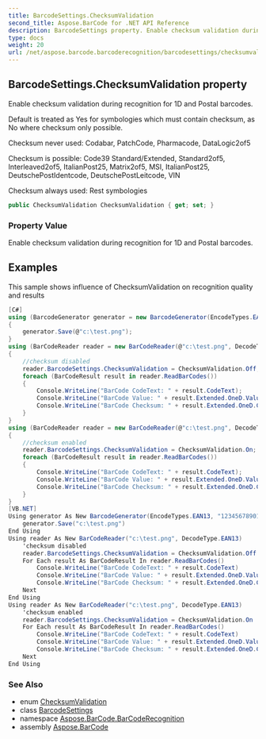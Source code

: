```yaml
---
title: BarcodeSettings.ChecksumValidation
second_title: Aspose.BarCode for .NET API Reference
description: BarcodeSettings property. Enable checksum validation during recognition for 1D and Postal barcodes
type: docs
weight: 20
url: /net/aspose.barcode.barcoderecognition/barcodesettings/checksumvalidation/
---
```

## BarcodeSettings.ChecksumValidation property

Enable checksum validation during recognition for 1D and Postal barcodes.

Default is treated as Yes for symbologies which must contain checksum, as No where checksum only possible.

Checksum never used: Codabar, PatchCode, Pharmacode, DataLogic2of5

Checksum is possible: Code39 Standard/Extended, Standard2of5, Interleaved2of5, ItalianPost25, Matrix2of5, MSI, ItalianPost25, DeutschePostIdentcode, DeutschePostLeitcode, VIN

Checksum always used: Rest symbologies

```csharp
public ChecksumValidation ChecksumValidation { get; set; }
```

### Property Value

Enable checksum validation during recognition for 1D and Postal barcodes.

## Examples

This sample shows influence of ChecksumValidation on recognition quality and results

```csharp
[C#]
using (BarcodeGenerator generator = new BarcodeGenerator(EncodeTypes.EAN13, "1234567890128"))
{
    generator.Save(@"c:\test.png");
}
using (BarCodeReader reader = new BarCodeReader(@"c:\test.png", DecodeType.EAN13))
{
    //checksum disabled
    reader.BarcodeSettings.ChecksumValidation = ChecksumValidation.Off;
    foreach (BarCodeResult result in reader.ReadBarCodes())
    {
        Console.WriteLine("BarCode CodeText: " + result.CodeText);
        Console.WriteLine("BarCode Value: " + result.Extended.OneD.Value);
        Console.WriteLine("BarCode Checksum: " + result.Extended.OneD.CheckSum);
    }
}
using (BarCodeReader reader = new BarCodeReader(@"c:\test.png", DecodeType.EAN13))
{
    //checksum enabled
    reader.BarcodeSettings.ChecksumValidation = ChecksumValidation.On;
    foreach (BarCodeResult result in reader.ReadBarCodes())
    {
        Console.WriteLine("BarCode CodeText: " + result.CodeText);
        Console.WriteLine("BarCode Value: " + result.Extended.OneD.Value);
        Console.WriteLine("BarCode Checksum: " + result.Extended.OneD.CheckSum);
    }
}
[VB.NET]
Using generator As New BarcodeGenerator(EncodeTypes.EAN13, "1234567890128")
    generator.Save("c:\test.png")
End Using
Using reader As New BarCodeReader("c:\test.png", DecodeType.EAN13)
    'checksum disabled
    reader.BarcodeSettings.ChecksumValidation = ChecksumValidation.Off
    For Each result As BarCodeResult In reader.ReadBarCodes()
        Console.WriteLine("BarCode CodeText: " + result.CodeText)
        Console.WriteLine("BarCode Value: " + result.Extended.OneD.Value)
        Console.WriteLine("BarCode Checksum: " + result.Extended.OneD.CheckSum)
    Next
End Using
Using reader As New BarCodeReader("c:\test.png", DecodeType.EAN13)
    'checksum enabled
    reader.BarcodeSettings.ChecksumValidation = ChecksumValidation.On
    For Each result As BarCodeResult In reader.ReadBarCodes()
        Console.WriteLine("BarCode CodeText: " + result.CodeText)
        Console.WriteLine("BarCode Value: " + result.Extended.OneD.Value)
        Console.WriteLine("BarCode Checksum: " + result.Extended.OneD.CheckSum)
    Next
End Using
```

### See Also

* enum [ChecksumValidation](../../checksumvalidation/)
* class [BarcodeSettings](../)
* namespace [Aspose.BarCode.BarCodeRecognition](../../../aspose.barcode.barcoderecognition/)
* assembly [Aspose.BarCode](../../../)


